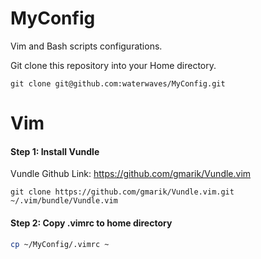MyConfig
========

Vim and Bash scripts configurations.

Git clone this repository into your Home directory.
```git
git clone git@github.com:waterwaves/MyConfig.git
```

# Vim
#### Step 1: Install Vundle    

Vundle Github Link: https://github.com/gmarik/Vundle.vim
```git
git clone https://github.com/gmarik/Vundle.vim.git ~/.vim/bundle/Vundle.vim
```

#### Step 2: Copy .vimrc to home directory
```bash
cp ~/MyConfig/.vimrc ~
```

